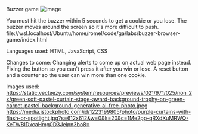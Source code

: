  Buzzer game
![image](https://github.com/romelps/buzzer-browser-game/assets/164553052/e6aa0393-8a4a-466e-a537-00aab4b87831)

You must hit the buzzer within 5 seconds to get a cookie or you lose. The buzzer moves around the screen so it's more difficult to push.
file://wsl.localhost/Ubuntu/home/romel/code/ga/labs/buzzer-browser-game/index.html

Languages used: HTML, JavaScript, CSS

Changes to come: Changing alerts to come up on actual web page instead. Fixing the button so you can't press it after you win or lose. A reset button and a counter so the user can win more than one cookie. 

Images used: 
https://static.vecteezy.com/system/resources/previews/021/971/025/non_2x/green-soft-pastel-curtain-stage-award-background-trophy-on-green-carpet-pastel-background-generative-ai-free-photo.jpeg
https://media.istockphoto.com/id/1223199805/photo/purple-curtains-with-flash-or-spotlight.jpg?s=612x612&w=0&k=20&c=1Me2pp-qRXdXuMRWQ-KeTWBIDxcaHmg0D3Jeipn3bo8=
